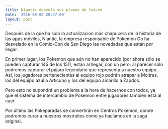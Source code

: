 ```yaml
---
title: Niantic desvela sus planes de futuro
date: '2016-08-06 20:47:00'
layout: post
---
```

Después de la que ha sido la actualización más chapucera de la historia de las apps móviles, Niantic, la empresa responsable de Pokemon Go ha desvelado en la Comic-Con de San Diego las novedades que están por llegar.

En primer lugar, los Pokemon que aún no han aparecido (por ahora sólo se pueden capturar 145 de los 151), están al llegar, con un pero: al parecer sólo podremos capturar el pájaro legendario que representa a nuestro equipo. Así, los jugadores pertenecientes al equipo rojo podrán atrapar a Moltres, los del equipo azul a Articuno y los del equipo amarillo a Zapdos.

Pero esto no supondrá un problema a la hora de hacernos con todos, ya que el sistema de intercambio de Pokemon entre jugadores también está al caer.

Por último las Pokeparadas se convertirán en Centros Pokemon, donde podremos curar a nuestros mostruítos como ya hacíamos en la saga original.